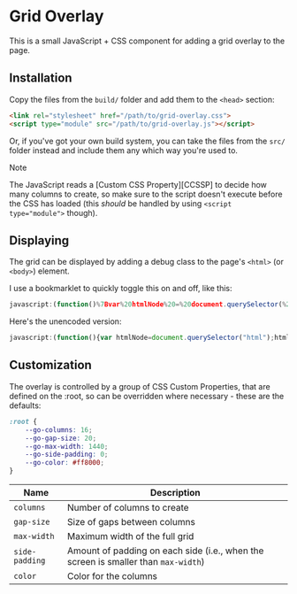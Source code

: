 # Grid Overlay

This is a small JavaScript + CSS component for adding a grid overlay to the page.

## Installation

Copy the files from the `build/` folder and add them to the `<head>` section:

```html
<link rel="stylesheet" href="/path/to/grid-overlay.css">
<script type="module" src="/path/to/grid-overlay.js"></script>
```

Or, if you've got your own build system, you can take the files from the `src/`
folder instead and include them any which way you're used to.

> [!NOTE]
> The JavaScript reads a [Custom CSS Property][CCSSP] to decide how many columns to create,
> so make sure to the script doesn't execute before the CSS has loaded (this _should_ be
> handled by using `<script type="module">` though).

## Displaying

The grid can be displayed by adding a debug class to the page's `<html>` (or `<body>`) element.

I use a bookmarklet to quickly toggle this on and off, like this:

```javascript
javascript:(function()%7Bvar%20htmlNode%20=%20document.querySelector(%22html%22);htmlNode.classList.toggle(%22debug%22);%7D)()
```

Here's the unencoded version:

```javascript
javascript:(function(){var htmlNode=document.querySelector("html");htmlNode.classList.toggle("debug");})()
```

## Customization

The overlay is controlled by a group of CSS Custom Properties, that are defined on the :root,
so can be overridden where necessary - these are the defaults:

```css
:root {
	--go-columns: 16;
	--go-gap-size: 20;
	--go-max-width: 1440;
	--go-side-padding: 0;
	--go-color: #ff8000;
}
```

| Name           | Description                    |
|----------------| -------------------------------|
| `columns`      | Number of columns to create    |
| `gap-size`     | Size of gaps between columns   |
| `max-width`    | Maximum width of the full grid |
| `side-padding` | Amount of padding on each side (i.e., when the screen is smaller than `max-width`) |
| `color`        | Color for the columns          |

